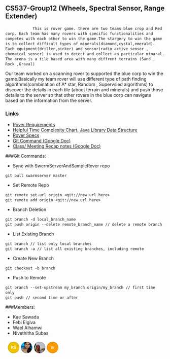 ## CS537-Group12 (Wheels,	Spectral Sensor,	Range Extender)
                This is rover game. there are two teams blue crop and Red corp. Each team has many rovers with specific functionalities and competes with each other to win the game.The stargery to win the game is to collect difficult types of minerals(diamond,cystal,emerald). Each equipment(driller,picker) and sensor(radio active sensor , chemaical senser) is used to detect and collect an particular minaral. The arena is a tile based area with many diffrent terrains (Sand , Rock ,Graval)
                
Our team worked on a scanning rover to supported the blue corp to win the game.Basically my team rover will use different type of path finding algorithms(combination of A* star, Random , Supervsied algorithms) to discover the details in each tile (about terrain and minerals) and push those details to the server so that other rovers in the blue corp can navigate based on the information from the server.


### Links
- <a href="http://csns.calstatela.edu/site/s16/cs537-1/item/5402135" target="_blank">Rover Requirements</a>
- <a href="http://bit.ly/1SB3qat" target="_blank">Helpful Time Complexity Chart, Java Library Data Structure</a>
- <a href="http://bit.ly/1QnSPYJ" target="_blank">Rover Specs</a>
- <a href="http://bit.ly/23FXbY5" target="_blank">Git Command (Google Doc)</a>
- <a href="http://bit.ly/1qPuqH0 " target="_blank">Class/ Meeting Recap notes (Google Doc)</a>

###Git Commands:
* Sync with SwermServerAndSampleRover repo
```
git pull swarmserver master
```
* Set Remote Repo
```
git remote set-url origin <git://new.url.here>
git remote add origin <git://new.url.here>
```


* Branch Deletion
```
git branch -d local_branch_name
git push origin --delete remote_branch_name // delete a remote branch 
```


* List Existing Branch
```
git branch // list only local branches
git branch -a // list all existing branches, including remote
```

* Create New Branch
```
git checkout -b branch 
```


* Push to Remote
```
git branch --set-upstream my_branch origin/my_branch // first time only
git push // second time or after
```

###Members:
* Kae Sawada
* Febi Elgiva
* Wael Alhamwi
* Nivethitha Subas

![Group 12 members](
https://github.com/ks1k1/cs537-ks1k1/blob/master/images/members.PNG)
